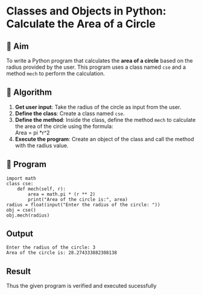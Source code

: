# Classes and Objects in Python: Calculate the Area of a Circle

## 🎯 Aim
To write a Python program that calculates the **area of a circle** based on the radius provided by the user. This program uses a class named `cse` and a method `mech` to perform the calculation.

## 🧠 Algorithm
1. **Get user input**: Take the radius of the circle as input from the user.
2. **Define the class**: Create a class named `cse`.
3. **Define the method**: Inside the class, define the method `mech` to calculate the area of the circle using the formula:  
   Area = pi *r^2 
4. **Execute the program**: Create an object of the class and call the method with the radius value.

## 🧾 Program
```
import math
class cse:
    def mech(self, r):
        area = math.pi * (r ** 2)
        print("Area of the circle is:", area)
radius = float(input("Enter the radius of the circle: "))
obj = cse()
obj.mech(radius)
```
## Output
```
Enter the radius of the circle: 3
Area of the circle is: 28.274333882308138
```
## Result
Thus the given program is verified and executed sucessfully
